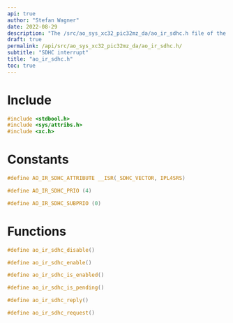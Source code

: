 ```yaml
---
api: true
author: "Stefan Wagner"
date: 2022-08-29
description: "The /src/ao_sys_xc32_pic32mz_da/ao_ir_sdhc.h file of the ao real-time operating system."
draft: true
permalink: /api/src/ao_sys_xc32_pic32mz_da/ao_ir_sdhc.h/
subtitle: "SDHC interrupt"
title: "ao_ir_sdhc.h"
toc: true
---
```


# Include

```c
#include <stdbool.h>
#include <sys/attribs.h>
#include <xc.h>
```

# Constants

```c
#define AO_IR_SDHC_ATTRIBUTE __ISR(_SDHC_VECTOR, IPL4SRS)
```

```c
#define AO_IR_SDHC_PRIO (4)
```

```c
#define AO_IR_SDHC_SUBPRIO (0)
```

# Functions

```c
#define ao_ir_sdhc_disable()
```

```c
#define ao_ir_sdhc_enable()
```

```c
#define ao_ir_sdhc_is_enabled()
```

```c
#define ao_ir_sdhc_is_pending()
```

```c
#define ao_ir_sdhc_reply()
```

```c
#define ao_ir_sdhc_request()
```
